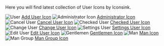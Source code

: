 Here you will find latest collection of User Icons by Iconsink.

<img src="https://media.iconsink.com/g_images/add-user-5840.jpg" alt="User">
<a href="https://www.iconsink.com/icon/add-user-5840">Add User Icon</a>

<img src="https://media.iconsink.com/g_images/administrator-5844.jpg" alt="Administrator Icon">
<a href="https://www.iconsink.com/icon/administrator-5844">Administrator Icon</a>

<img src="https://media.iconsink.com/g_images/cancel-user-5848.jpg" alt="Cancel User">
<a href="https://www.iconsink.com/icon/cancel-user-5848">Cancel User Icon</a>

<img src="https://media.iconsink.com/g_images/checked-user-5851.jpg" alt="Checked User">
<a href="https://www.iconsink.com/icon/checked-user-5851">Checked User Icon</a>

<img src="https://media.iconsink.com/g_images/change-user-5852.jpg" alt="Change User">
<a href="https://www.iconsink.com/icon/change-user-5852">Change User Icon</a>

<img src="https://media.iconsink.com/g_images/settings-user-5856.jpg" alt="Settings User">
<a href="https://www.iconsink.com/icon/settings-user-5856">Settings User Icon</a>

<img src="https://media.iconsink.com/g_images/edit-user-5859.jpg" alt="Edit User">
<a href="https://www.iconsink.com/icon/edit-user-5859">Edit User Icon</a>

<img src="https://media.iconsink.com/g_images/gentleman-5863.jpg" alt="Gentlemen">
<a href="https://www.iconsink.com/icon/gentleman-5863">Gentlemen Icon</a>

<img src="https://media.iconsink.com/g_images/man-5864.jpg" alt="Man">
<a href="">Man Icon</a>

<img src="https://media.iconsink.com/g_images/man-group-5869.jpg" alt="Man Group">
<a href="https://www.iconsink.com/icon/man-group-5869">Man Group Icon</a>

